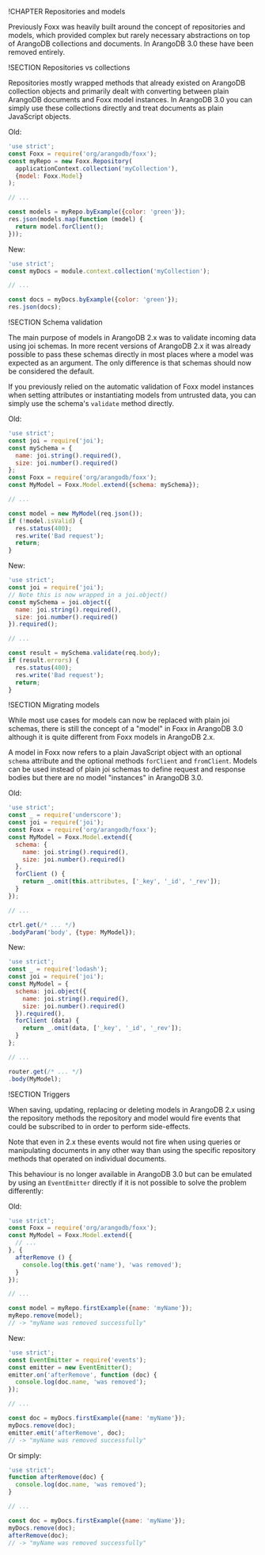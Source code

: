 !CHAPTER Repositories and models

Previously Foxx was heavily built around the concept of repositories and models, which provided complex but rarely necessary abstractions on top of ArangoDB collections and documents. In ArangoDB 3.0 these have been removed entirely.

!SECTION Repositories vs collections

Repositories mostly wrapped methods that already existed on ArangoDB collection objects and primarily dealt with converting between plain ArangoDB documents and Foxx model instances. In ArangoDB 3.0 you can simply use these collections directly and treat documents as plain JavaScript objects.

Old:

```js
'use strict';
const Foxx = require('org/arangodb/foxx');
const myRepo = new Foxx.Repository(
  applicationContext.collection('myCollection'),
  {model: Foxx.Model}
);

// ...

const models = myRepo.byExample({color: 'green'});
res.json(models.map(function (model) {
  return model.forClient();
}));
```

New:

```js
'use strict';
const myDocs = module.context.collection('myCollection');

// ...

const docs = myDocs.byExample({color: 'green'});
res.json(docs);
```

!SECTION Schema validation

The main purpose of models in ArangoDB 2.x was to validate incoming data using joi schemas. In more recent versions of ArangoDB 2.x it was already possible to pass these schemas directly in most places where a model was expected as an argument. The only difference is that schemas should now be considered the default.

If you previously relied on the automatic validation of Foxx model instances when setting attributes or instantiating models from untrusted data, you can simply use the schema's `validate` method directly.

Old:

```js
'use strict';
const joi = require('joi');
const mySchema = {
  name: joi.string().required(),
  size: joi.number().required()
};
const Foxx = require('org/arangodb/foxx');
const MyModel = Foxx.Model.extend({schema: mySchema});

// ...

const model = new MyModel(req.json());
if (!model.isValid) {
  res.status(400);
  res.write('Bad request');
  return;
}
```

New:

```js
'use strict';
const joi = require('joi');
// Note this is now wrapped in a joi.object()
const mySchema = joi.object({
  name: joi.string().required(),
  size: joi.number().required()
}).required();

// ...

const result = mySchema.validate(req.body);
if (result.errors) {
  res.status(400);
  res.write('Bad request');
  return;
}
```

!SECTION Migrating models

While most use cases for models can now be replaced with plain joi schemas, there is still the concept of a "model" in Foxx in ArangoDB 3.0 although it is quite different from Foxx models in ArangoDB 2.x.

A model in Foxx now refers to a plain JavaScript object with an optional `schema` attribute and the optional methods `forClient` and `fromClient`. Models can be used instead of plain joi schemas to define request and response bodies but there are no model "instances" in ArangoDB 3.0.

Old:

```js
'use strict';
const _ = require('underscore');
const joi = require('joi');
const Foxx = require('org/arangodb/foxx');
const MyModel = Foxx.Model.extend({
  schema: {
    name: joi.string().required(),
    size: joi.number().required()
  },
  forClient () {
    return _.omit(this.attributes, ['_key', '_id', '_rev']);
  }
});

// ...

ctrl.get(/* ... */)
.bodyParam('body', {type: MyModel});
```

New:

```js
'use strict';
const _ = require('lodash');
const joi = require('joi');
const MyModel = {
  schema: joi.object({
    name: joi.string().required(),
    size: joi.number().required()
  }).required(),
  forClient (data) {
    return _.omit(data, ['_key', '_id', '_rev']);
  }
};

// ...

router.get(/* ... */)
.body(MyModel);
```

!SECTION Triggers

When saving, updating, replacing or deleting models in ArangoDB 2.x using the repository methods the repository and model would fire events that could be subscribed to in order to perform side-effects.

Note that even in 2.x these events would not fire when using queries or manipulating documents in any other way than using the specific repository methods that operated on individual documents.

This behaviour is no longer available in ArangoDB 3.0 but can be emulated by using an `EventEmitter` directly if it is not possible to solve the problem differently:

Old:

```js
'use strict';
const Foxx = require('org/arangodb/foxx');
const MyModel = Foxx.Model.extend({
  // ...
}, {
  afterRemove () {
    console.log(this.get('name'), 'was removed');
  }
});

// ...

const model = myRepo.firstExample({name: 'myName'});
myRepo.remove(model);
// -> "myName was removed successfully"
```

New:

```js
'use strict';
const EventEmitter = require('events');
const emitter = new EventEmitter();
emitter.on('afterRemove', function (doc) {
  console.log(doc.name, 'was removed');
});

// ...

const doc = myDocs.firstExample({name: 'myName'});
myDocs.remove(doc);
emitter.emit('afterRemove', doc);
// -> "myName was removed successfully"
```

Or simply:

```js
'use strict';
function afterRemove(doc) {
  console.log(doc.name, 'was removed');
}

// ...

const doc = myDocs.firstExample({name: 'myName'});
myDocs.remove(doc);
afterRemove(doc);
// -> "myName was removed successfully"
```
